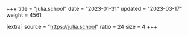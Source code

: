 +++
title = "julia.school"
date = "2023-01-31"
updated = "2023-03-17"
weight = 4561

[extra]
source = "https://julia.school"
ratio = 24
size = 4
+++
